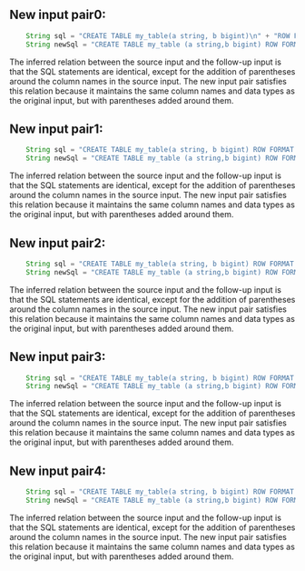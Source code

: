 ## New input pair0:
```java
    String sql = "CREATE TABLE my_table(a string, b bigint)\n" + "ROW FORMAT SERDE 'org.apache.hadoop.hive.serde2.JsonSerDe'\n" + "STORED AS TEXTFILE";
    String newSql = "CREATE TABLE my_table (a string,b bigint) ROW FORMAT SERDE 'org.apache.hadoop.hive.serde2.JsonSerDe' STORED AS TEXTFILE";
```
The inferred relation between the source input and the follow-up input is that the SQL statements are identical, except for the addition of parentheses around the column names in the source input. The new input pair satisfies this relation because it maintains the same column names and data types as the original input, but with parentheses added around them.

## New input pair1:
```java
    String sql = "CREATE TABLE my_table(a string, b bigint) ROW FORMAT DELIMITED FIELDS TERMINATED BY ',' STORED AS TEXTFILE";
    String newSql = "CREATE TABLE my_table (a string,b bigint) ROW FORMAT DELIMITED FIELDS TERMINATED BY ',' STORED AS TEXTFILE";
```
The inferred relation between the source input and the follow-up input is that the SQL statements are identical, except for the addition of parentheses around the column names in the source input. The new input pair satisfies this relation because it maintains the same column names and data types as the original input, but with parentheses added around them.

## New input pair2:
```java
    String sql = "CREATE TABLE my_table(a string, b bigint) ROW FORMAT SERDE 'org.apache.hadoop.hive.serde2.JsonSerDe' STORED AS ORC";
    String newSql = "CREATE TABLE my_table (a string,b bigint) ROW FORMAT SERDE 'org.apache.hadoop.hive.serde2.JsonSerDe' STORED AS ORC";
```
The inferred relation between the source input and the follow-up input is that the SQL statements are identical, except for the addition of parentheses around the column names in the source input. The new input pair satisfies this relation because it maintains the same column names and data types as the original input, but with parentheses added around them.

## New input pair3:
```java
    String sql = "CREATE TABLE my_table(a string, b bigint) ROW FORMAT SERDE 'org.apache.hadoop.hive.serde2.JsonSerDe' STORED AS PARQUET";
    String newSql = "CREATE TABLE my_table (a string,b bigint) ROW FORMAT SERDE 'org.apache.hadoop.hive.serde2.JsonSerDe' STORED AS PARQUET";
```
The inferred relation between the source input and the follow-up input is that the SQL statements are identical, except for the addition of parentheses around the column names in the source input. The new input pair satisfies this relation because it maintains the same column names and data types as the original input, but with parentheses added around them.

## New input pair4:
```java
    String sql = "CREATE TABLE my_table(a string, b bigint) ROW FORMAT SERDE 'org.apache.hadoop.hive.serde2.JsonSerDe' STORED AS AVRO";
    String newSql = "CREATE TABLE my_table (a string,b bigint) ROW FORMAT SERDE 'org.apache.hadoop.hive.serde2.JsonSerDe' STORED AS AVRO";
```
The inferred relation between the source input and the follow-up input is that the SQL statements are identical, except for the addition of parentheses around the column names in the source input. The new input pair satisfies this relation because it maintains the same column names and data types as the original input, but with parentheses added around them.
